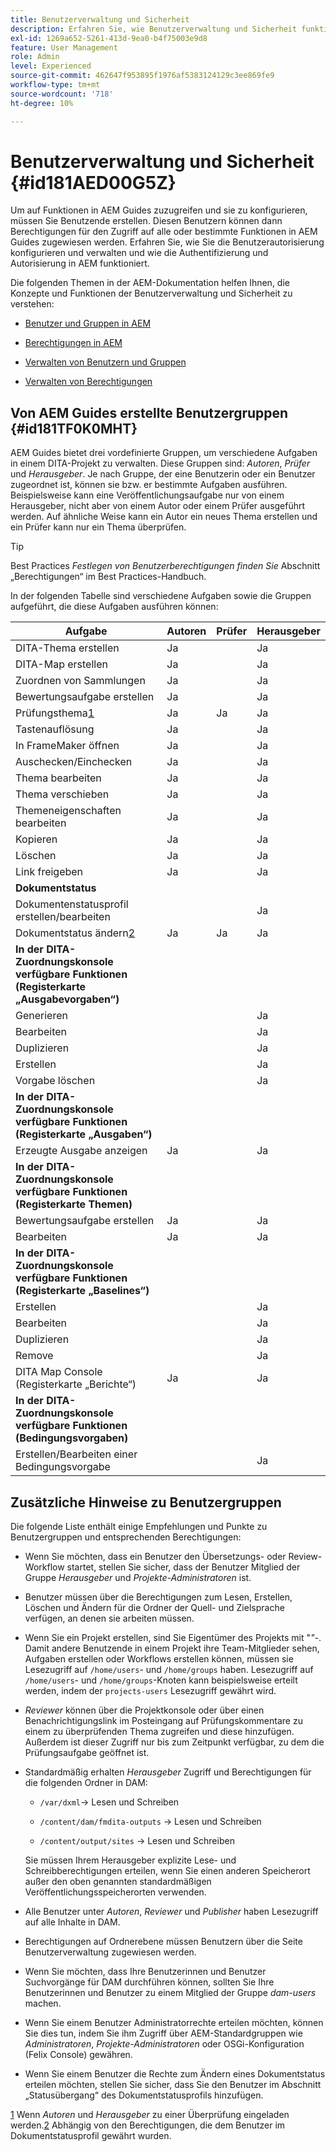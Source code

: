```yaml
---
title: Benutzerverwaltung und Sicherheit
description: Erfahren Sie, wie Benutzerverwaltung und Sicherheit funktionieren
exl-id: 1269a652-5261-413d-9ea0-b4f75003e9d8
feature: User Management
role: Admin
level: Experienced
source-git-commit: 462647f953895f1976af5383124129c3ee869fe9
workflow-type: tm+mt
source-wordcount: '718'
ht-degree: 10%

---
```


# Benutzerverwaltung und Sicherheit {#id181AED00G5Z}

Um auf Funktionen in AEM Guides zuzugreifen und sie zu konfigurieren, müssen Sie Benutzende erstellen. Diesen Benutzern können dann Berechtigungen für den Zugriff auf alle oder bestimmte Funktionen in AEM Guides zugewiesen werden. Erfahren Sie, wie Sie die Benutzerautorisierung konfigurieren und verwalten und wie die Authentifizierung und Autorisierung in AEM funktioniert.

Die folgenden Themen in der AEM-Dokumentation helfen Ihnen, die Konzepte und Funktionen der Benutzerverwaltung und Sicherheit zu verstehen:

- [Benutzer und Gruppen in AEM](https://helpx.adobe.com/experience-manager/6-5/sites/administering/using/security.html#UsersandGroupsinAEM)

- [Berechtigungen in AEM](https://helpx.adobe.com/de/experience-manager/6-5/sites/administering/using/security.html#PermissionsinAEM)

- [Verwalten von Benutzern und Gruppen](https://helpx.adobe.com/experience-manager/6-5/sites/administering/using/security.html#ManagingUsersandGroups)

- [Verwalten von Berechtigungen](https://helpx.adobe.com/experience-manager/6-5/sites/administering/using/security.html#ManagingPermissions)


## Von AEM Guides erstellte Benutzergruppen {#id181TF0K0MHT}

AEM Guides bietet drei vordefinierte Gruppen, um verschiedene Aufgaben in einem DITA-Projekt zu verwalten. Diese Gruppen sind: *Autoren*, *Prüfer* und *Herausgeber*. Je nach Gruppe, der eine Benutzerin oder ein Benutzer zugeordnet ist, können sie bzw. er bestimmte Aufgaben ausführen. Beispielsweise kann eine Veröffentlichungsaufgabe nur von einem Herausgeber, nicht aber von einem Autor oder einem Prüfer ausgeführt werden. Auf ähnliche Weise kann ein Autor ein neues Thema erstellen und ein Prüfer kann nur ein Thema überprüfen.

>[!TIP]
>
> Best Practices *Festlegen von Benutzerberechtigungen finden Sie* Abschnitt „Berechtigungen“ im Best Practices-Handbuch.

In der folgenden Tabelle sind verschiedene Aufgaben sowie die Gruppen aufgeführt, die diese Aufgaben ausführen können:

| Aufgabe | Autoren | Prüfer | Herausgeber |
|----|-------|---------|----------|
| DITA-Thema erstellen | Ja |   | Ja |
| DITA-Map erstellen | Ja |   | Ja |
| Zuordnen von Sammlungen | Ja |   | Ja |
| Bewertungsaufgabe erstellen | Ja |   | Ja |
| Prüfungsthema[1](#fntarg_1) | Ja | Ja | Ja |
| Tastenauflösung | Ja |   | Ja |
| In FrameMaker öffnen | Ja |   | Ja |
| Auschecken/Einchecken | Ja |   | Ja |
| Thema bearbeiten | Ja |   | Ja |
| Thema verschieben | Ja |   | Ja |
| Themeneigenschaften bearbeiten | Ja |   | Ja |
| Kopieren | Ja |   | Ja |
| Löschen | Ja |   | Ja |
| Link freigeben | Ja |   | Ja |
| **Dokumentstatus** |
| Dokumentenstatusprofil erstellen/bearbeiten |   |   | Ja |
| Dokumentstatus ändern[2](#fntarg_2) | Ja | Ja | Ja |
| **In der DITA-Zuordnungskonsole verfügbare Funktionen \(Registerkarte „Ausgabevorgaben“\)** |
| Generieren |   |   | Ja |
| Bearbeiten |   |   | Ja |
| Duplizieren |   |   | Ja |
| Erstellen |   |   | Ja |
| Vorgabe löschen |   |   | Ja |
| **In der DITA-Zuordnungskonsole verfügbare Funktionen \(Registerkarte „Ausgaben“\)** |
| Erzeugte Ausgabe anzeigen | Ja |   | Ja |
| **In der DITA-Zuordnungskonsole verfügbare Funktionen \(Registerkarte Themen\)** |
| Bewertungsaufgabe erstellen | Ja |   | Ja |
| Bearbeiten | Ja |   | Ja |
| **In der DITA-Zuordnungskonsole verfügbare Funktionen \(Registerkarte „Baselines“\)** |
| Erstellen |   |   | Ja |
| Bearbeiten |   |   | Ja |
| Duplizieren |   |   | Ja |
| Remove |   |   | Ja |
| DITA Map Console \(Registerkarte „Berichte“\) | Ja |   | Ja |
| **In der DITA-Zuordnungskonsole verfügbare Funktionen \(Bedingungsvorgaben\)** |
| Erstellen/Bearbeiten einer Bedingungsvorgabe |   |   | Ja |

## Zusätzliche Hinweise zu Benutzergruppen

Die folgende Liste enthält einige Empfehlungen und Punkte zu Benutzergruppen und entsprechenden Berechtigungen:

- Wenn Sie möchten, dass ein Benutzer den Übersetzungs- oder Review-Workflow startet, stellen Sie sicher, dass der Benutzer Mitglied der Gruppe *Herausgeber* und *Projekte-Administratoren* ist.

- Benutzer müssen über die Berechtigungen zum Lesen, Erstellen, Löschen und Ändern für die Ordner der Quell- und Zielsprache verfügen, an denen sie arbeiten müssen.

- Wenn Sie ein Projekt erstellen, sind Sie Eigentümer des Projekts mit &quot;*&quot;-*. Damit andere Benutzende in einem Projekt ihre Team-Mitglieder sehen, Aufgaben erstellen oder Workflows erstellen können, müssen sie Lesezugriff auf `/home/users`- und `/home/groups` haben. Lesezugriff auf `/home/users`- und `/home/groups`-Knoten kann beispielsweise erteilt werden, indem der `projects-users` Lesezugriff gewährt wird.

- *Reviewer* können über die Projektkonsole oder über einen Benachrichtigungslink im Posteingang auf Prüfungskommentare zu einem zu überprüfenden Thema zugreifen und diese hinzufügen. Außerdem ist dieser Zugriff nur bis zum Zeitpunkt verfügbar, zu dem die Prüfungsaufgabe geöffnet ist.

- Standardmäßig erhalten *Herausgeber* Zugriff und Berechtigungen für die folgenden Ordner in DAM:

   - ``/var/dxml``-\> Lesen und Schreiben

   - `/content/dam/fmdita-outputs` -\> Lesen und Schreiben

   - `/content/output/sites` -\> Lesen und Schreiben

  Sie müssen Ihrem Herausgeber explizite Lese- und Schreibberechtigungen erteilen, wenn Sie einen anderen Speicherort außer den oben genannten standardmäßigen Veröffentlichungsspeicherorten verwenden.

- Alle Benutzer unter *Autoren*, *Reviewer* und *Publisher* haben Lesezugriff auf alle Inhalte in DAM.

- Berechtigungen auf Ordnerebene müssen Benutzern über die Seite Benutzerverwaltung zugewiesen werden.

- Wenn Sie möchten, dass Ihre Benutzerinnen und Benutzer Suchvorgänge für DAM durchführen können, sollten Sie Ihre Benutzerinnen und Benutzer zu einem Mitglied der Gruppe *dam-users* machen.

- Wenn Sie einem Benutzer Administratorrechte erteilen möchten, können Sie dies tun, indem Sie ihm Zugriff über AEM-Standardgruppen wie *Administratoren*, *Projekte-Administratoren* oder OSGi-Konfiguration \(Felix Console\) gewähren.

- Wenn Sie einem Benutzer die Rechte zum Ändern eines Dokumentstatus erteilen möchten, stellen Sie sicher, dass Sie den Benutzer im Abschnitt „Statusübergang“ des Dokumentstatusprofils hinzufügen.

[1](#fnsrc_1) Wenn *Autoren* und *Herausgeber* zu einer Überprüfung eingeladen werden.[2](#fnsrc_2) Abhängig von den Berechtigungen, die dem Benutzer im Dokumentstatusprofil gewährt wurden.

